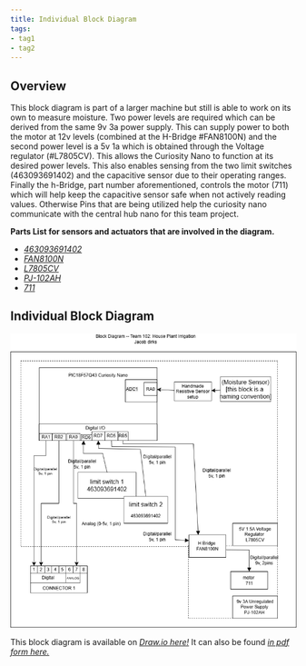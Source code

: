 ```yaml
---
title: Individual Block Diagram
tags:
- tag1
- tag2
---
```


## Overview

This block diagram is part of a larger machine but still is able to work on its own to measure moisture. Two power levels are required which can be derived from the same 9v 3a power supply. This can supply power to both the motor at 12v levels (combined at the H-Bridge #FAN8100N) and the second power level is a 5v 1a which is obtained through the Voltage regulator (#L7805CV). This allows the Curiosity Nano to function at its desired power levels. This also enables sensing from the two limit switches (463093691402) and the capacitive sensor due to their operating ranges. Finally the h-Bridge, part number aforementioned, controls the motor (711) which will help keep the capacitive sensor safe when not actively reading values. Otherwise Pins that are being utilized help the curiosity nano communicate with the central hub nano for this team project.

<!--
This needs to be updated with a brief purpose for having the block diagram.
Things to mention are:
* power levels
* sensor
* Actuator
* team connections
* Power source
* ...

To get some initial formatting help, one can view ["here"](https://embedded-systems-design.github.io/EGR304DataSheetTemplate/Appendix/basic-markdown-examples/) some basic techniques.
-->

**Parts List for sensors and actuators that are involved in the diagram.**

* [*463093691402*](https://www.digikey.com/en/products/detail/w-rth-elektronik/463093691402/14113680?gclsrc=aw.ds&gad_source=1&gad_campaignid=20243136172&gbraid=0AAAAADrbLlhjMd1SI_TeFQt_5_XtjL5xo&gclid=CjwKCAjwr8LHBhBKEiwAy47uUmrm-bK4boEMAm9Mk_cnw0iZMQBKQOZvTpEZI7Jhn9Q0tGQiBCwf3BoC28MQAvD_BwE)
* [*FAN8100N*](https://www.digikey.com/en/products/detail/fairchild-semiconductor/FAN8100N/11558200)
* [*L7805CV*](https://www.digikey.com/en/products/detail/stmicroelectronics/L7805CV/585964)
* [*PJ-102AH*](https://www.digikey.com/en/products/detail/cui-devices/PJ-102AH/408448)
* [*711*](https://www.digikey.com/en/products/detail/adafruit-industries-llc/711/5353610)

## Individual Block Diagram

![Uh oh we lost the Block Diagram](images/DirksBlockDiagramT102.png)

This block diagram is available on [*Draw.io here!*](https://drive.google.com/file/d/1KY_l_oFdGwqlsgwlLvn5x_c0yW5vuY1z/view?usp=sharing)
It can also be found [*in pdf form here.*](images/EGR304IndividualBlockDiagram.pdf)
<!--
## Example Block Diagram

Showing an example of how to import a screenshot of the block diagram created outside of git and brought into a page.

![Example of Individual Block diagram ](individual-block-diagram.png)
-->